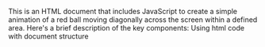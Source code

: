 This is an HTML document that includes JavaScript to create a simple animation of a red ball moving diagonally across the screen within a defined area. Here's a brief description of the key components:
Using html code with document structure 
<style>: Within the <head>, there's a <style> block that defines the CSS styling for an element with the id "ball." It gives the ball a circular appearance with a red background color, sets its position to absolute, and specifies its initial width and height.

<body>: The main content of the HTML document is contained within the <body> 
  <script>: Inside the <body>, there's a <script> block that contains JavaScript code. This code defines variables (xmin, ymin, xmax, ymax, velocity, and time) and a function called move. The move function animates the ball's movement diagonally across the screen by changing its top and left CSS properties. The animation is controlled by the setInterval function, which repeatedly calls the move function at specified intervals (time).
 The animation starts with the ball moving from the top-left corner (xmin, ymin) towards the bottom-right corner (xmax, ymax) within the defined area. Once the ball reaches the bottom-right corner, it reverses its direction and moves back to the top-left corner. This process continues in a loop.
  # Randomball
